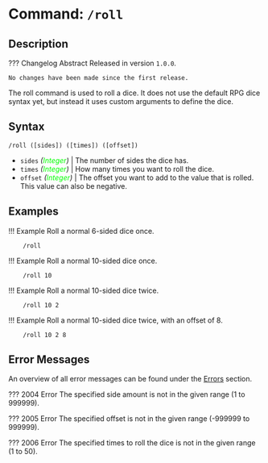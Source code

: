 # **Command:** `/roll`

## **Description**

??? Changelog Abstract
    Released in version `1.0.0`.

    No changes have been made since the first release.

The roll command is used to roll a dice. It does not use the default RPG dice syntax yet, but instead it uses custom arguments to define the dice.

## **Syntax**

    /roll ([sides]) ([times]) ([offset])

- `sides` *(<span style="color:lime">Integer</span>)* | The number of sides the dice has.
- `times` *(<span style="color:lime">Integer</span>)* | How many times you want to roll the dice.
- `offset` *(<span style="color:lime">Integer</span>)* | The offset you want to add to the value that is rolled. This value can also be negative.

## **Examples**

!!! Example
    Roll a normal 6-sided dice once.

        /roll

!!! Example
    Roll a normal 10-sided dice once.

        /roll 10

!!! Example
    Roll a normal 10-sided dice twice.

        /roll 10 2

!!! Example
    Roll a normal 10-sided dice twice, with an offset of 8.

        /roll 10 2 8

## **Error Messages**

An overview of all error messages can be found under the <a href="/errors/">Errors</a> section.

??? 2004 Error
    The specified side amount is not in the given range (1 to 999999).

??? 2005 Error
    The specified offset is not in the given range (-999999 to 999999).

??? 2006 Error
    The specified times to roll the dice is not in the given range (1 to 50).